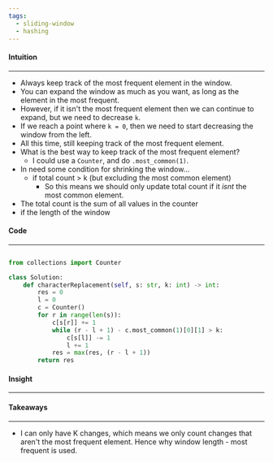 ```yaml
---
tags:
  - sliding-window
  - hashing
---
```


#### Intuition
---
- Always keep track of the most frequent element in the window.
- You can expand the window as much as you want, as long as the element in the most frequent.
- However, if it isn't the most frequent element then we can continue to expand, but we need to decrease `k`.
- If we reach a point where `k = 0`, then we need to start decreasing the window from the left.
- All this time, still keeping track of the most frequent element.
- What is the best way to keep track of the most frequent element?
	- I could use a `Counter`, and do `.most_common(1)`.
- In need some condition for shrinking the window...
	- if total count > k (but excluding the most common element)
		- So this means we should only update total count if it _isnt_ the most common element.
- The total count is the sum of all values in the counter
- if the length of the window

#### Code
---

```python

from collections import Counter

class Solution:
	def characterReplacement(self, s: str, k: int) -> int:
		res = 0
		l = 0
		c = Counter()
		for r in range(len(s)):
			c[s[r]] += 1
			while (r - l + 1) - c.most_common(1)[0][1] > k:
				c[s[l]] -= 1
				l += 1
			res = max(res, (r - l + 1))
		return res
```

#### Insight
---


#### Takeaways
---
- I can only have K changes, which means we only count changes that aren't the most frequent element. Hence why window length - most frequent is used.